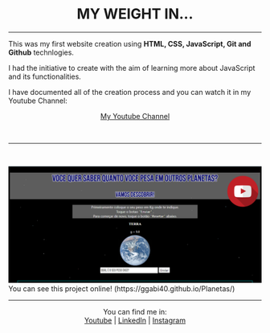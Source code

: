 <h1 align="center">MY WEIGHT IN...</h1>
<hr>
<p>This was my first website creation using  <strong>HTML, CSS, JavaScript, Git and Github</strong> technlogies.</p>
<p>I had the initiative to create with the aim of learning more about JavaScript and its functionalities.</p>
<p>I have documented all of the creation process and you can watch it in my Youtube Channel:</p>

<p align="center">
<a href="https://www.youtube.com/@GGabi40" target="__blank">My Youtube Channel</a>
</p>

<br>

<hr>

<br>

<p>
<img src="./Planets-preview.png" alt="Preview project">
  You can see this project online! (https://ggabi40.github.io/Planetas/)
</p>

<hr>

<p align="center">
You can find me in: <br>
<a href="https://www.youtube.com/@GGabi40" target="__blank">Youtube</a> <span>|</span>
<a href="https://www.linkedin.com/in/gabriela-baptista-carvalho/" target="__blank">LinkedIn</a> <span>|</span> <a href="https://instagram.com/ggabi40" target="__blank">Instagram</a>
</p>